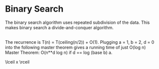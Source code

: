 # Binary Search

The binary search algorithm uses repeated subdivision of the data.  This makes binary search a divide-and-conquer algorithm. <br /><br />  

The recurrence is T(n) = T(ceiling(n/2)) + O(1). Plugging a = 1, b = 2, d = 0 into the following master theorem gives a running time of just O(log n)
Master Theorem:  O(n**d log n) if d == log (base b) a.  

\lceil x \rceil
